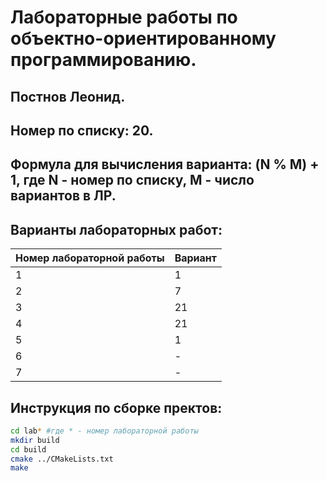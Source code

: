 # Лабораторные работы по объектно-ориентированному программированию.
## Постнов Леонид. 
## Номер по списку: 20. 
## Формула для вычисления варианта: (N % M) + 1, где N - номер по списку, M - число вариантов в ЛР.
## Варианты лабораторных работ:
| Номер лабораторной работы | Вариант |
|---------------------------|---------|
|              1            |    1    |
|              2            |    7    |
|              3            |    21   |
|              4            |    21   |
|              5            |    1    |
|              6            |    -    |
|              7            |    -    |
## Инструкция по сборке пректов:
```sh
cd lab* #где * - номер лабораторной работы
mkdir build
cd build
cmake ../CMakeLists.txt
make
```
